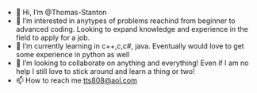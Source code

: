 - 👋 Hi, I’m @Thomas-Stanton
- 👀 I’m interested in anytypes of problems reachind from beginner to advanced coding. Looking to expand knowledge and experience in the field to apply for a job.
- 🌱 I’m currently learning in c++,c,c#, java. Eventually would love to get some experience in python as well
- 💞️ I’m looking to collaborate on anything and everything! Even if I am no help I still love to stick around and learn a thing or two!
- 📫 How to reach me tts808@aol.com

<!---
Thomas-Stanton/Thomas-Stanton is a ✨ special ✨ repository because its `README.md` (this file) appears on your GitHub profile.
You can click the Preview link to take a look at your changes.
--->
